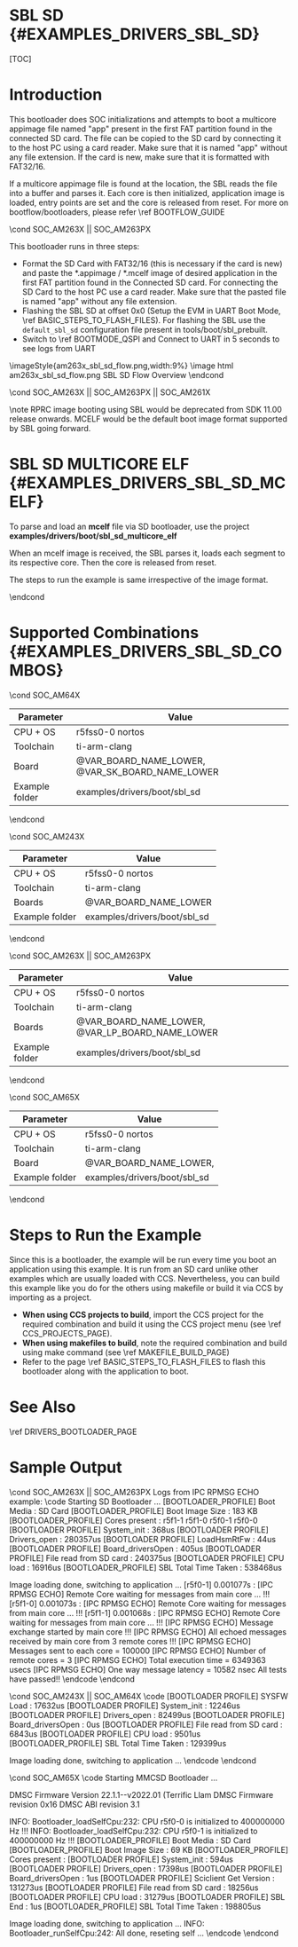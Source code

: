 # SBL SD {#EXAMPLES_DRIVERS_SBL_SD}

[TOC]

# Introduction

This bootloader does SOC initializations and attempts to boot a multicore appimage file named "app" present in the first FAT partition found in the connected SD card. The file can be copied to the SD card by connecting it to the host PC using a card reader. Make sure that it is named "app" without any file extension. If the card is new, make sure that it is formatted with FAT32/16.

If a multicore appimage file is found at the location, the SBL reads the file into a buffer and parses it. Each core is then initialized, application image is loaded, entry points are set and the core is released from reset. For more on bootflow/bootloaders, please refer \ref BOOTFLOW_GUIDE

\cond SOC_AM263X || SOC_AM263PX

This bootloader runs in three steps:
- Format the SD Card with FAT32/16 (this is necessary if the card is new) and paste the *.appimage / *.mcelf image of desired application in the first FAT partition found in the Connected SD card. For connecting the SD Card to the host PC use a card reader. Make sure that the pasted file is named "app" without any file extension.
- Flashing the SBL SD at offset 0x0 (Setup the EVM in UART Boot Mode, \ref BASIC_STEPS_TO_FLASH_FILES). For flashing the SBL use the `default_sbl_sd` configuration file present in tools/boot/sbl_prebuilt.
- Switch to \ref BOOTMODE_QSPI and Connect to UART in 5 seconds to see logs from UART

\imageStyle{am263x_sbl_sd_flow.png,width:9%}
\image html am263x_sbl_sd_flow.png SBL SD Flow Overview
\endcond

\cond SOC_AM263X || SOC_AM263PX || SOC_AM261X

\note RPRC image booting using SBL would be deprecated from SDK 11.00 release onwards. MCELF would be the default boot image format supported by SBL going forward.

# SBL SD MULTICORE ELF {#EXAMPLES_DRIVERS_SBL_SD_MCELF}

To parse and load an **mcelf** file via SD bootloader, use the project **examples/drivers/boot/sbl_sd_multicore_elf**

When an mcelf image is received, the SBL parses it, loads each segment to its respective core. Then the core is released from reset.

The steps to run the example is same irrespective of the image format.

\endcond

# Supported Combinations {#EXAMPLES_DRIVERS_SBL_SD_COMBOS}

\cond SOC_AM64X

 Parameter      | Value
 ---------------|-----------
 CPU + OS       | r5fss0-0 nortos
 Toolchain      | ti-arm-clang
 Board          | @VAR_BOARD_NAME_LOWER, @VAR_SK_BOARD_NAME_LOWER
 Example folder | examples/drivers/boot/sbl_sd

\endcond

\cond SOC_AM243X

 Parameter      | Value
 ---------------|-----------
 CPU + OS       | r5fss0-0 nortos
 Toolchain      | ti-arm-clang
 Boards         | @VAR_BOARD_NAME_LOWER
 Example folder | examples/drivers/boot/sbl_sd

\endcond

\cond SOC_AM263X || SOC_AM263PX

 Parameter      | Value
 ---------------|-----------
 CPU + OS       | r5fss0-0 nortos
 Toolchain      | ti-arm-clang
 Boards         | @VAR_BOARD_NAME_LOWER, @VAR_LP_BOARD_NAME_LOWER
 Example folder | examples/drivers/boot/sbl_sd

\endcond

\cond SOC_AM65X

 Parameter      | Value
 ---------------|-----------
 CPU + OS       | r5fss0-0 nortos
 Toolchain      | ti-arm-clang
 Board          | @VAR_BOARD_NAME_LOWER,
 Example folder | examples/drivers/boot/sbl_sd

\endcond

# Steps to Run the Example

Since this is a bootloader, the example will be run every time you boot an application using this example. It is run from an SD card unlike other examples which are usually loaded with CCS. Nevertheless, you can build this example like you do for the others using makefile or build it via CCS by importing as a project.

- **When using CCS projects to build**, import the CCS project for the required combination
  and build it using the CCS project menu (see \ref CCS_PROJECTS_PAGE).
- **When using makefiles to build**, note the required combination and build using
  make command (see \ref MAKEFILE_BUILD_PAGE)
- Refer to the page \ref BASIC_STEPS_TO_FLASH_FILES to flash this bootloader along with the application to boot.

# See Also

\ref DRIVERS_BOOTLOADER_PAGE

# Sample Output

\cond SOC_AM263X || SOC_AM263PX
Logs from IPC RPMSG ECHO example:
\code
Starting SD Bootloader ...
[BOOTLOADER_PROFILE] Boot Media       : SD Card
[BOOTLOADER_PROFILE] Boot Image Size  : 183 KB
[BOOTLOADER_PROFILE] Cores present    :
r5f1-1
r5f1-0
r5f0-1
r5f0-0
[BOOTLOADER PROFILE] System_init                      :        368us
[BOOTLOADER PROFILE] Drivers_open                     :     280357us
[BOOTLOADER PROFILE] LoadHsmRtFw                      :         44us
[BOOTLOADER PROFILE] Board_driversOpen                :        405us
[BOOTLOADER PROFILE] File read from SD card           :     240375us
[BOOTLOADER PROFILE] CPU load                         :      16916us
[BOOTLOADER_PROFILE] SBL Total Time Taken             :     538468us

Image loading done, switching to application ...
[r5f0-1]     0.001077s : [IPC RPMSG ECHO] Remote Core waiting for messages from main core ... !!!
[r5f1-0]     0.001073s : [IPC RPMSG ECHO] Remote Core waiting for messages from main core ... !!!
[r5f1-1]     0.001068s : [IPC RPMSG ECHO] Remote Core waiting for messages from main core ... !!!
[IPC RPMSG ECHO] Message exchange started by main core !!!
[IPC RPMSG ECHO] All echoed messages received by main core from 3 remote cores !!!
[IPC RPMSG ECHO] Messages sent to each core = 100000
[IPC RPMSG ECHO] Number of remote cores = 3
[IPC RPMSG ECHO] Total execution time = 6349363 usecs
[IPC RPMSG ECHO] One way message latency = 10582 nsec
All tests have passed!!
\endcode
\endcond

\cond SOC_AM243X || SOC_AM64X
\code
[BOOTLOADER PROFILE] SYSFW Load                       :      17632us
[BOOTLOADER PROFILE] System_init                      :      12246us
[BOOTLOADER PROFILE] Drivers_open                     :      82499us
[BOOTLOADER PROFILE] Board_driversOpen                :          0us
[BOOTLOADER PROFILE] File read from SD card           :       6843us
[BOOTLOADER PROFILE] CPU load                         :       9501us
[BOOTLOADER_PROFILE] SBL Total Time Taken             :     129399us

Image loading done, switching to application ...
\endcode
\endcond

\cond SOC_AM65X
\code
Starting MMCSD Bootloader ...

DMSC Firmware Version 22.1.1--v2022.01 (Terrific Llam
DMSC Firmware revision 0x16
DMSC ABI revision 3.1

INFO: Bootloader_loadSelfCpu:232: CPU r5f0-0 is initialized to 400000000 Hz !!!
INFO: Bootloader_loadSelfCpu:232: CPU r5f0-1 is initialized to 400000000 Hz !!!
[BOOTLOADER_PROFILE] Boot Media       : SD Card
[BOOTLOADER_PROFILE] Boot Image Size  : 69 KB
[BOOTLOADER_PROFILE] Cores present    :
[BOOTLOADER PROFILE] System_init                      :        594us
[BOOTLOADER PROFILE] Drivers_open                     :      17398us
[BOOTLOADER PROFILE] Board_driversOpen                :          1us
[BOOTLOADER PROFILE] Sciclient Get Version            :     131273us
[BOOTLOADER PROFILE] File read from SD card           :      18256us
[BOOTLOADER PROFILE] CPU load                         :      31279us
[BOOTLOADER PROFILE] SBL End                          :          1us
[BOOTLOADER_PROFILE] SBL Total Time Taken             :     198805us

Image loading done, switching to application ...
INFO: Bootloader_runSelfCpu:242: All done, reseting self ...
\endcode
\endcond